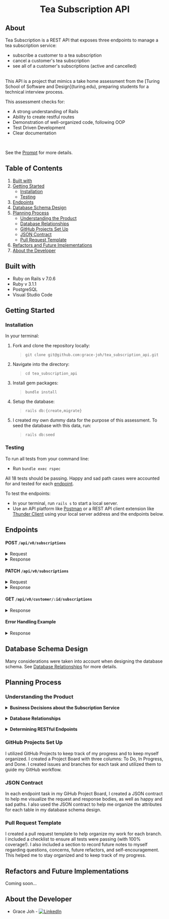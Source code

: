 <!-- insert image ![]() -->
<h1 align="center">Tea Subscription API</h1>

## About

Tea Subscription is a REST API that exposes three endpoints to manage a tea subscription service:
* subscribe a customer to a tea subscription
* cancel a customer's tea subscription
* see all of a customer's subscriptions (active and cancelled)

</br>
This API is a project that mimics a take home assessment from the [Turing School of Software and Design](turing.edu), preparing students for a technical interview process. 

This assessment checks for:
* A strong understanding of Rails
* Ability to create restful routes
* Demonstration of well-organized code, following OOP
* Test Driven Development
* Clear documentation

</br>

See the [Prompt](https://mod4.turing.edu/projects/take_home/take_home_be) for more details.

## Table of Contents

1. [Built with](#built-with)
1. [Getting Started](#getting-started)
    * [Installation](#installation)
    * [Testing](#testing)
1. [Endpoints](#endpoints)
1. [Database Schema Design](#database-schema-design)
1. [Planning Process](#planning-process)
    * [Understanding the Product](#understanding-the-product)
    * [Database Relationships](#database-relationships)
    * [GitHub Projects Set Up](#github-projects-set-up)
    * [JSON Contract](#json-contract)
    * [Pull Request Template](#pull-request-template)
1. [Refactors and Future Implementations](#refactors-and-future-implementations)
1. [About the Developer](#about-the-developer)

## Built with

* Ruby on Rails v 7.0.6
* Ruby v 3.1.1
* PostgreSQL
* Visual Studio Code

## Getting Started

### Installation

In your terminal:
1. Fork and clone the repository locally: 
    > `git clone git@github.com:grace-joh/tea_subscription_api.git`
1. Navigate into the directory:
    > `cd tea_subscription_api`
1. Install gem packages: 
    > `bundle install`
1. Setup the database:
    > `rails db:{create,migrate}`
1. I created my own dummy data for the purpose of this assessment. To seed the database with this data, run:
    > `rails db:seed`

### Testing

To run all tests from your command line:
* Run `bundle exec rspec`

All 18 tests should be passing. Happy and sad path cases were accounted for and tested for each [endpoint](##endpoints).

To test the endpoints:
* In your terminal, run `rails s` to start a local server.
* Use an API platform like [Postman](https://app.getpostman.com/run-collection/26085409-1cb627ef-d500-4f6f-b849-9b655205c7ed?action=collection%2Ffork&collection-url=entityId%3D26085409-1cb627ef-d500-4f6f-b849-9b655205c7ed%26entityType%3Dcollection%26workspaceId%3Df402ed1d-531c-4451-ad21-b6367689bff9) or a REST API client extension like [Thunder Client](https://www.thunderclient.io/) using your local server address and the endpoints below.

## Endpoints
#### POST `/api/v0/subscriptions`
  <details><summary>Request</summary>

  ```json
    {
      "customer_id": "1",
      "tea_id": "1",
      "subscription_id": "1"
    }
  ```
  </details>
  <details><summary>Response</summary>

  Status 200 OK
  ```json
    {
      "data": {
        "type": "customer_tea_subscription",
        "id": "1",
        "attributes": {
          "customer_id": 1,
          "tea_id": 1,
          "subscription_id": 1,
          "status": "active"
        }
      }
    }
  ```
  </details>

  #### PATCH `/api/v0/subscriptions`
  <details><summary>Request</summary>

  ```json
    {
      "customer_id": "1",
      "tea_id": "1",
      "subscription_id": "1"
    }
  ```
  </details>
  <details><summary>Response</summary>
  
  Status 200 OK

  ```json
    {
      "data": {
        "type": "customer_tea_subscription",
        "id": "1",
        "attributes": {
          "customer_id": 1,
          "tea_id": 1,
          "subscription_id": 1,
          "status": "cancelled"
        }
      }
    }
  ```
  </details>
  
  #### GET `/api/v0/customer/:id/subscriptions`
  <details><summary>Response</summary>
  
  Status 200 OK

  ```json
    {
      "data": {
        "type": "customer",
        "id": 1,
        "attributes": {
          "first_name": "1",
          "last_name": "1",
          "email": "1",
          "street_address": "active",
          "city": "1",
          "state": "1",
          "zip": "1"
          "customer_tea_subscriptions": [
            {
                "id":  1,
                "customer_id": 1,
                "tea_id": 1,
                "subscription_id": 1,
                "status": "active" 
            },
            {
                "id":  2,
                "customer_id": 1,
                "tea_id": 2,
                "subscription_id": 2,
                "status": "cancelled" 
            },
            ... 
          ]
        }
      }
    }
  ```
  </details>

  #### Error Handling Example
  <details><summary>Response</summary>
  Status 404 Not Found

  ```json
    {
      "errors": [
        {
          "status": "404",
          "title":  "Customer not found",
          "detail": "The customer with id -1 does not exist."
        }
      ]
    }
  ```
  </details>


## Database Schema Design
<!-- insert image ![]() -->
Many considerations were taken into account when designing the database schema. See [Database Relationships](#database-relationships) for more details.

## Planning Process

### Understanding the Product

<details>
  <summary style="font-weight: 700;"> Business Decisions about the Subscription Service</summary>
  Before building my database and API endpoints, I took several factors of a tea subscription service into consideration. I had many initial questions:

  - What kind of subscriptions do the business provide?
    - Is it a single tea, a set of multiple teas, or different teas every delivery? And the amount of tea? 
    - Is there a variety of options for subscription by frequency (how often tea is delivered) or by plan length (every month for __ number of months)?
    - Is price determined by tea or by subscription frequency?
  - Are tea subscriptions set by the business or will users be able to customize their subscription?
  
  I considered the above from a business perspective, but ultimately decided on a streamlined product from a developer perspective to create a MVP (minimum viable product).
  - Each subscription "box" comes with 3 oz of a single tea or an assorted tea set (decided by the business) of three teas, 1 oz each.
  - Monthly subscriptions will be available by plan length.
    - Plan A: 3 Months at $16/month
    - Plan B: 6 Months at $15/month
    - Plan C: 12 Months at $12/month
  - Price
    - For the MVP, the price of the subscription will be determined by plan as listed above
    - For beyond the MVP, I would like to implement the following:
      - The price of a single tea subscription will be determined by tea per ounce.
      - The price of a tea assortment will be set by the business.
    
Making these "business" decisions first helped me to start with a focused product to build my database and endpoints.

### Database Relationships
</details>
</br>
<details>
  <summary style="font-weight: 700;">Database Relationships</summary>
  Next, I considered the relationships between Tea, Customer, and Subscription. 
  </br>
  First, I drew a plan for a many-to-many relationship between teas and subscriptions so that a subscription could consist of many teas. In addition, subscriptions and customers would also be a many-to-many relationship so that a customer could have many subscriptions, and thus with many teas to be subscribed to under a single subscription.
  <!-- insert image ![]() -->
  However, the above option felt overengineered for user customization in this case where the subscription service by tea and plan length are predetermined by the business decisions above. So I considered a simple design with the Tea and Customer tables having a many-to-many relationship with Subscription as the joins table between the two. 
  <!-- insert image ![]() -->
  When considering my endpoints and HTTP requests for this design, I imagined that it would require the subscription attributes, like frequency and price, to be sent in the request body. This would be a lot of information to send in the request body, and I wanted to keep the request body as minimal as possible. So then, I considered a third option to create a table for the predetermined subscription plans. Then teas and subscriptions would have a many-to-many relationship, and then the join table could have a many-to-many relationship with customers.
  <!-- insert image ![]() -->
  After second look in this database design, the two join tables felt repetitive. I reduced the design to have a single join table between the three tables: Tea, Customer, and Subscription. 
  This would allow for a customer to have many subscriptions, and a subscription to have many teas. Another advantange is that the subscription attributes, like frequency and price, would be stored in the subscription table. This would allow for a minimal request body for the POST and PATCH requests. A disadvantage, however, was that in the JSON response for all the requests, only the tea id and subscription ids would be returned. I would like to add tea and subscription attributes in a future refactor.
  <!-- insert image ![]() -->
</details>
</br>
<details>
  <summary style="font-weight: 700;">Determining RESTful Endpoints</summary>
  The three required endpoints are: 
  - Subscribe a customer to a tea subscription
  - Cancel a customer’s tea subscription (cancelled status)
  - See all of a customer’s subsciptions (active and cancelled)

  My initial thoughts and questions:
  - The required endpoints can be routed to a single Subscriptions Controller with the verbs: POST, PATCH, and GET. 
  - Subscriptions should be included in the URI path as it is what is being created, updated, and read.
  - Could subscriptions be nested under user or tea? Should user id and/or be sent via the URI path -> through the request body?
  
  Brainstorming URI endpoint options:
  1. Subscription -> `/api/v0/subscriptions`
    - POST and PATCH requests would send customer id and tea id in the request body
    - GET request for all a customer's subscriptions would require customer id as a query parameter -> Nope!
  1. Subscription via Customer -> `/api/v0/customer/:id/subscriptions`
    - POST and PATCH requests would send tea id in the request body
    - GET request for all a customer's subscriptions indicate customer id in the URI path
  1. Subscription via Tea -> `/api/v0/tea/:id/subscriptions`
    - POST and PATCH requests would send customer id in the request body
    - GET request for all a customer's subscriptions would require customer id as a query parameter -> Nope!

  I opted for a combination of Option 2 and 3, considering all three API endpoints (particularly the GET request) require a customer's id.
</details>

### GitHub Projects Set Up
I utilized GitHub Projects to keep track of my progress and to keep myself organized. I created a Project Board with three columns: To Do, In Progress, and Done. I created issues and branches for each task and utilized them to guide my GitHub workflow.
<!-- insert image ![]() -->

### JSON Contract
In each endpoint task in my GiHub Project Board, I created a JSON contract to help me visualize the request and response bodies, as well as happy and sad paths. I also used the JSON contract to help me organize the attributes for each table in my database schema design.
<!-- insert image ![]() -->

### Pull Request Template
I created a pull request template to help organize my work for each branch. I included a checklist to ensure all tests were passing (with 100% coverage!). I also included a section to record future notes to myself regarding questions, concerns, future refactors, and self-encouragement. This helped me to stay organized and to keep track of my progress.
<!-- insert image ![]() -->

## Refactors and Future Implementations
Coming soon...

## About the Developer

* Grace Joh - [![LinkedIn](https://img.shields.io/badge/LinkedIn-0077B5?style=for-the-badge&logo=linkedin&logoColor=white)](https://linkedin.com/in/grace-joh)


